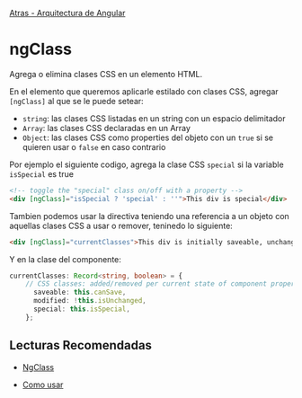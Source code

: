 [Atras - Arquitectura de Angular](https://github.com/daniel18acevedo/DA2-Tecnologia/blob/angular/angular-architecture.md)

# ngClass

Agrega o elimina clases CSS en un elemento HTML.

En el elemento que queremos aplicarle estilado con clases CSS, agregar `[ngClass]` al que se le puede setear:

- `string`: las clases CSS listadas en un string con un espacio delimitador
- `Array`: las clases CSS declaradas en un Array
- `Object`: las clases CSS como properties del objeto con un `true` si se quieren usar o `false` en caso contrario

Por ejemplo el siguiente codigo, agrega la clase CSS `special` si la variable `isSpecial` es true

```HTML
<!-- toggle the "special" class on/off with a property -->
<div [ngClass]="isSpecial ? 'special' : ''">This div is special</div>
```

Tambien podemos usar la directiva teniendo una referencia a un objeto con aquellas clases CSS a usar o remover, teninedo lo siguiente:

```HTML
<div [ngClass]="currentClasses">This div is initially saveable, unchanged, and special.</div>
```

Y en la clase del componente:

```TypeScript
currentClasses: Record<string, boolean> = {
    // CSS classes: added/removed per current state of component properties
      saveable: this.canSave,
      modified: !this.isUnchanged,
      special: this.isSpecial,
    };
```

## Lecturas Recomendadas

- [NgClass](https://angular.dev/guide/directives#adding-and-removing-classes-with-ngclass)

- [Como usar](https://angular.dev/api/common/NgClass?tab=usage-notes)


